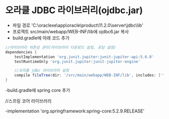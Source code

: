 # 오라클 JDBC 라이브러리(ojdbc.jar)
- 파일 경로 'C:\oraclexe\app\oracle\product\11.2.0\server\jdbc\lib'
- 프로젝트 src/main/webapp/WEB-INF/lib에 ojdbc6.jar 복사
- build.gradle에 아래 코드 추가
```groovy
//라이브러리 의존성 관리(라이브러리 다운로드 설정, 로딩 설정)
dependencies {
    testImplementation 'org.junit.jupiter:junit-jupiter-api:5.6.0'
    testRuntimeOnly 'org.junit.jupiter:junit-jupiter-engine'

    //오라클 jdbc 라이브러리 설정
    compile fileTree(dir: '/src/main/webapp/WEB-INF/lib', includes: ['*.jar'])
}
```
-build.gradle에 spring core 추가

//스프링 코어 라이브러리

-implementation 'org.springframework:spring-core:5.2.9.RELEASE'